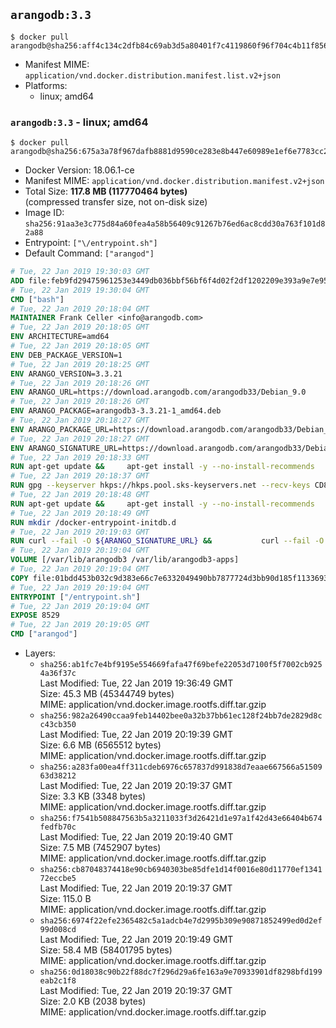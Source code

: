 ## `arangodb:3.3`

```console
$ docker pull arangodb@sha256:aff4c134c2dfb84c69ab3d5a80401f7c4119860f96f704c4b11f856ddb8dd08c
```

-	Manifest MIME: `application/vnd.docker.distribution.manifest.list.v2+json`
-	Platforms:
	-	linux; amd64

### `arangodb:3.3` - linux; amd64

```console
$ docker pull arangodb@sha256:675a3a78f967dafb8881d9590ce283e8b447e60989e1ef6e7783cc2fb0fe9836
```

-	Docker Version: 18.06.1-ce
-	Manifest MIME: `application/vnd.docker.distribution.manifest.v2+json`
-	Total Size: **117.8 MB (117770464 bytes)**  
	(compressed transfer size, not on-disk size)
-	Image ID: `sha256:91aa3e3c775d84a60fea4a58b56409c91267b76ed6ac8cdd30a763f101d82a88`
-	Entrypoint: `["\/entrypoint.sh"]`
-	Default Command: `["arangod"]`

```dockerfile
# Tue, 22 Jan 2019 19:30:03 GMT
ADD file:feb9fd29475961253e3449db036bbf56bf6f4d02f2df1202209e393a9e7e95f5 in / 
# Tue, 22 Jan 2019 19:30:04 GMT
CMD ["bash"]
# Tue, 22 Jan 2019 20:18:04 GMT
MAINTAINER Frank Celler <info@arangodb.com>
# Tue, 22 Jan 2019 20:18:05 GMT
ENV ARCHITECTURE=amd64
# Tue, 22 Jan 2019 20:18:05 GMT
ENV DEB_PACKAGE_VERSION=1
# Tue, 22 Jan 2019 20:18:25 GMT
ENV ARANGO_VERSION=3.3.21
# Tue, 22 Jan 2019 20:18:26 GMT
ENV ARANGO_URL=https://download.arangodb.com/arangodb33/Debian_9.0
# Tue, 22 Jan 2019 20:18:26 GMT
ENV ARANGO_PACKAGE=arangodb3-3.3.21-1_amd64.deb
# Tue, 22 Jan 2019 20:18:27 GMT
ENV ARANGO_PACKAGE_URL=https://download.arangodb.com/arangodb33/Debian_9.0/amd64/arangodb3-3.3.21-1_amd64.deb
# Tue, 22 Jan 2019 20:18:27 GMT
ENV ARANGO_SIGNATURE_URL=https://download.arangodb.com/arangodb33/Debian_9.0/amd64/arangodb3-3.3.21-1_amd64.deb.asc
# Tue, 22 Jan 2019 20:18:33 GMT
RUN apt-get update &&     apt-get install -y --no-install-recommends         dirmngr         gpg     && rm -rf /var/lib/apt/lists/*
# Tue, 22 Jan 2019 20:18:37 GMT
RUN gpg --keyserver hkps://hkps.pool.sks-keyservers.net --recv-keys CD8CB0F1E0AD5B52E93F41E7EA93F5E56E751E9B
# Tue, 22 Jan 2019 20:18:48 GMT
RUN apt-get update &&     apt-get install -y --no-install-recommends         ca-certificates         curl         curl         libjemalloc1         libtasn1-6         numactl         openssl         pwgen         sensible-utils     && rm -rf /var/lib/apt/lists/*
# Tue, 22 Jan 2019 20:18:49 GMT
RUN mkdir /docker-entrypoint-initdb.d
# Tue, 22 Jan 2019 20:19:03 GMT
RUN curl --fail -O ${ARANGO_SIGNATURE_URL} &&           curl --fail -O ${ARANGO_PACKAGE_URL} &&             gpg --verify ${ARANGO_PACKAGE}.asc &&     (echo arangodb3 arangodb3/password password test | debconf-set-selections) &&     (echo arangodb3 arangodb3/password_again password test | debconf-set-selections) &&     DEBIAN_FRONTEND="noninteractive" dpkg -i ${ARANGO_PACKAGE} &&     rm -rf /var/lib/arangodb3/* &&     sed -ri         -e 's!127\.0\.0\.1!0.0.0.0!g'         -e 's!^(file\s*=).*!\1 -!'         -e 's!^\s*uid\s*=.*!!'         /etc/arangodb3/arangod.conf     && chgrp 0 /var/lib/arangodb3 /var/lib/arangodb3-apps     && chmod 775 /var/lib/arangodb3 /var/lib/arangodb3-apps     &&     rm -f ${ARANGO_PACKAGE}*
# Tue, 22 Jan 2019 20:19:04 GMT
VOLUME [/var/lib/arangodb3 /var/lib/arangodb3-apps]
# Tue, 22 Jan 2019 20:19:04 GMT
COPY file:01bdd453b032c9d383e66c7e6332049490bb7877724d3bb90d185f11336934d2 in /entrypoint.sh 
# Tue, 22 Jan 2019 20:19:04 GMT
ENTRYPOINT ["/entrypoint.sh"]
# Tue, 22 Jan 2019 20:19:04 GMT
EXPOSE 8529
# Tue, 22 Jan 2019 20:19:05 GMT
CMD ["arangod"]
```

-	Layers:
	-	`sha256:ab1fc7e4bf9195e554669fafa47f69befe22053d7100f5f7002cb9254a36f37c`  
		Last Modified: Tue, 22 Jan 2019 19:36:49 GMT  
		Size: 45.3 MB (45344749 bytes)  
		MIME: application/vnd.docker.image.rootfs.diff.tar.gzip
	-	`sha256:982a26490ccaa9feb14402bee0a32b37bb61ec128f24bb7de2829d8cc43cb350`  
		Last Modified: Tue, 22 Jan 2019 20:19:39 GMT  
		Size: 6.6 MB (6565512 bytes)  
		MIME: application/vnd.docker.image.rootfs.diff.tar.gzip
	-	`sha256:a283fa00ea4ff311cdeb6976c657837d991838d7eaae667566a5150963d38212`  
		Last Modified: Tue, 22 Jan 2019 20:19:37 GMT  
		Size: 3.3 KB (3348 bytes)  
		MIME: application/vnd.docker.image.rootfs.diff.tar.gzip
	-	`sha256:f7541b508847563b5a3211033f3d26421d1e97a1f42d43e66404b674fedfb70c`  
		Last Modified: Tue, 22 Jan 2019 20:19:40 GMT  
		Size: 7.5 MB (7452907 bytes)  
		MIME: application/vnd.docker.image.rootfs.diff.tar.gzip
	-	`sha256:cb87048374418e90cb6940303be85dfe1d14f0016e80d11770ef134172eccbe5`  
		Last Modified: Tue, 22 Jan 2019 20:19:37 GMT  
		Size: 115.0 B  
		MIME: application/vnd.docker.image.rootfs.diff.tar.gzip
	-	`sha256:6974f22efe2365482c5a1adcb4e7d2995b309e90871852499ed0d2ef99d008cd`  
		Last Modified: Tue, 22 Jan 2019 20:19:49 GMT  
		Size: 58.4 MB (58401795 bytes)  
		MIME: application/vnd.docker.image.rootfs.diff.tar.gzip
	-	`sha256:0d18038c90b22f88dc7f296d29a6fe163a9e70933901df8298bfd199eab2c1f8`  
		Last Modified: Tue, 22 Jan 2019 20:19:37 GMT  
		Size: 2.0 KB (2038 bytes)  
		MIME: application/vnd.docker.image.rootfs.diff.tar.gzip
